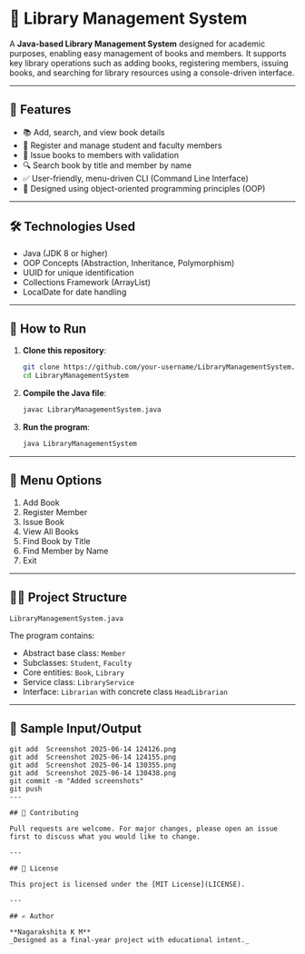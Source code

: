 # 📘 Library Management System

A **Java-based Library Management System** designed for academic purposes, enabling easy management of books and members. It supports key library operations such as adding books, registering members, issuing books, and searching for library resources using a console-driven interface.

---

## 🚀 Features

- 📚 Add, search, and view book details
- 👥 Register and manage student and faculty members
- 🔄 Issue books to members with validation
- 🔍 Search book by title and member by name
- ✅ User-friendly, menu-driven CLI (Command Line Interface)
- 🧱 Designed using object-oriented programming principles (OOP)

---

## 🛠️ Technologies Used

- Java (JDK 8 or higher)
- OOP Concepts (Abstraction, Inheritance, Polymorphism)
- UUID for unique identification
- Collections Framework (ArrayList)
- LocalDate for date handling

---

## 🧪 How to Run

1. **Clone this repository**:
   ```bash
   git clone https://github.com/your-username/LibraryManagementSystem.git
   cd LibraryManagementSystem
   ```

2. **Compile the Java file**:
   ```bash
   javac LibraryManagementSystem.java
   ```

3. **Run the program**:
   ```bash
   java LibraryManagementSystem
   ```

---

## 🧾 Menu Options

1. Add Book  
2. Register Member  
3. Issue Book  
4. View All Books  
5. Find Book by Title  
6. Find Member by Name  
7. Exit  

---

## 🧑‍💻 Project Structure

```
LibraryManagementSystem.java
```

The program contains:
- Abstract base class: `Member`
- Subclasses: `Student`, `Faculty`
- Core entities: `Book`, `Library`
- Service class: `LibraryService`
- Interface: `Librarian` with concrete class `HeadLibrarian`

---

## 📝 Sample Input/Output

```
git add  Screenshot 2025-06-14 124126.png
git add  Screenshot 2025-06-14 124155.png
git add  Screenshot 2025-06-14 130355.png
git add  Screenshot 2025-06-14 130438.png
git commit -m "Added screenshots"
git push
---

## 🤝 Contributing

Pull requests are welcome. For major changes, please open an issue first to discuss what you would like to change.

---

## 📜 License

This project is licensed under the [MIT License](LICENSE).

---

## ✍️ Author

**Nagarakshita K M**  
_Designed as a final-year project with educational intent._
